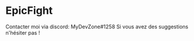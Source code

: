 # EpicFight 

Contacter moi via discord: MyDevZone#1258
Si vous avez des suggestions n'hésiter pas !

